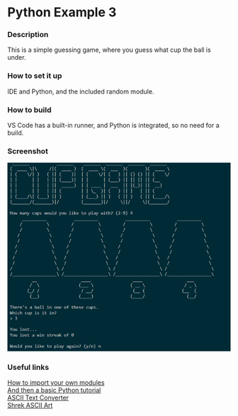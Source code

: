 # Python Example 3

### Description
This is a simple guessing game, where you guess what cup the ball is under.

### How to set it up
IDE and Python, and the included random module.

### How to build
VS Code has a built-in runner, and Python is integrated, so no need for a build.

### Screenshot
![screenshot of program working](https://github.com/adamsricks/Python-Example-3/blob/main/program_screenshot.png)

### Useful links
[How to import your own modules](https://www.programiz.com/python-programming/modules)  
[And then a basic Python tutorial](https://www.w3schools.com/python/)  
[ASCII Text Converter](https://patorjk.com/software/taag/#p=display&f=Graffiti&t=Type%20Something%20)  
[Shrek ASCII Art](https://www.twitchquotes.com/copypastas/2781)